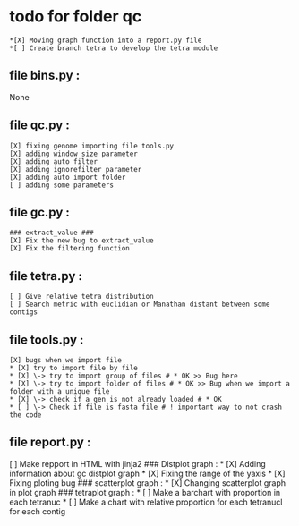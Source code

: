 # todo for folder qc
	*[X] Moving graph function into a report.py file
	*[ ] Create branch tetra to develop the tetra module

## file bins.py :
None


## file qc.py :
	[X] fixing genome importing file tools.py
	[X] adding window size parameter
	[X] adding auto filter
	[X] adding ignorefilter parameter
	[X] adding auto import folder
	[ ] adding some parameters


## file gc.py :
	### extract_value ###
	[X] Fix the new bug to extract_value
	[X] Fix the filtering function


## file tetra.py :
	[ ] Give relative tetra distribution
	[ ] Search metric with euclidian or Manathan distant between some contigs

## file tools.py :
	[X] bugs when we import file 
	* [X] try to import file by file
	* [X] \-> try to import group of files # * OK >> Bug here 
	* [X] \-> try to import folder of files # * OK >> Bug when we import a folder with a unique file
	* [X] \-> check if a gen is not already loaded # * OK
	* [ ] \-> Check if file is fasta file # ! important way to not crash the code

## file report.py :
[ ] Make repport in HTML with jinja2
	### Distplot graph :
	* [X] Adding information about gc distplot graph
	* [X] Fixing the range of the yaxis 
	* [X] Fixing ploting bug
	### scatterplot graph :
	* [X] Changing scatterplot graph in plot graph
	### tetraplot graph :
	* [ ] Make a barchart with proportion in each tetranuc
	* [ ] Make a chart with relative proportion for each tetranucl for each contig


